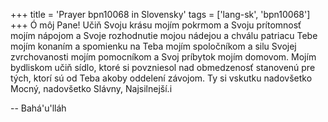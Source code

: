 +++
title = 'Prayer bpn10068 in Slovensky'
tags = ['lang-sk', 'bpn10068']
+++
Ó môj Pane! Učiň Svoju krásu mojím pokrmom a Svoju prítomnosť mojím nápojom a Svoje rozhodnutie mojou nádejou a chválu patriacu Tebe mojím konaním a spomienku na Teba mojím spoločníkom a silu Svojej zvrchovanosti mojím pomocníkom a Svoj príbytok mojím domovom. Mojím bydliskom učiň sídlo, ktoré si povzniesol nad obmedzenosť stanovenú pre tých, ktorí sú od Teba akoby oddelení závojom.
Ty si vskutku nadovšetko Mocný, nadovšetko Slávny, Najsilnejší.i

-- Bahá'u'lláh
